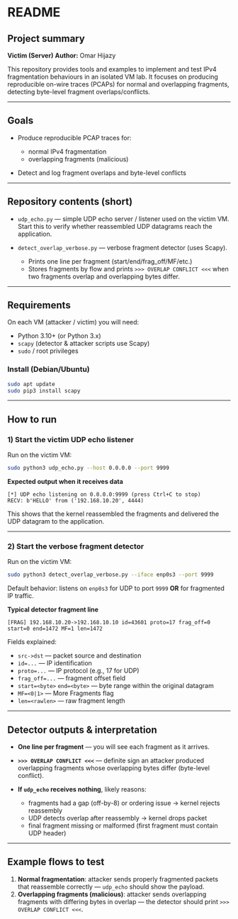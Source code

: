 # README

## Project summary

**Victim (Server)**
**Author:** Omar Hijazy

This repository provides tools and examples to implement and test IPv4 fragmentation behaviours in an isolated VM lab. It focuses on producing reproducible on-wire traces (PCAPs) for normal and overlapping fragments, detecting byte-level fragment overlaps/conflicts.

---

## Goals

* Produce reproducible PCAP traces for:

  * normal IPv4 fragmentation
  * overlapping fragments (malicious)
* Detect and log fragment overlaps and byte-level conflicts

---

## Repository contents (short)

* `udp_echo.py` — simple UDP echo server / listener used on the victim VM. Start this to verify whether reassembled UDP datagrams reach the application.
* `detect_overlap_verbose.py` — verbose fragment detector (uses Scapy).

  * Prints one line per fragment (start/end/frag_off/MF/etc.)
  * Stores fragments by flow and prints `>>> OVERLAP CONFLICT <<<` when two fragments overlap and overlapping bytes differ.

---

## Requirements

On each VM (attacker / victim) you will need:

* Python 3.10+ (or Python 3.x)
* `scapy` (detector & attacker scripts use Scapy)
* `sudo` / root privileges

### Install (Debian/Ubuntu)

```bash
sudo apt update
sudo pip3 install scapy
```

---

## How to run

### 1) Start the victim UDP echo listener

Run on the victim VM:

```bash
sudo python3 udp_echo.py --host 0.0.0.0 --port 9999
```

**Expected output when it receives data**

```
[*] UDP echo listening on 0.0.0.0:9999 (press Ctrl+C to stop)
RECV: b'HELLO' from ('192.168.10.20', 4444)
```

This shows that the kernel reassembled the fragments and delivered the UDP datagram to the application.

---

### 2) Start the verbose fragment detector

Run on the victim VM:

```bash
sudo python3 detect_overlap_verbose.py --iface enp0s3 --port 9999
```

Default behavior: listens on `enp0s3` for UDP to port `9999` **OR** for fragmented IP traffic.

**Typical detector fragment line**

```
[FRAG] 192.168.10.20->192.168.10.10 id=43601 proto=17 frag_off=0 start=0 end=1472 MF=1 len=1472
```

Fields explained:

* `src->dst` — packet source and destination
* `id=...` — IP identification
* `proto=...` — IP protocol (e.g., 17 for UDP)
* `frag_off=...` — fragment offset field
* `start=<byte>` `end=<byte>` — byte range within the original datagram
* `MF=<0|1>` — More Fragments flag
* `len=<rawlen>` — raw fragment length

---

## Detector outputs & interpretation

* **One line per fragment** — you will see each fragment as it arrives.
* **`>>> OVERLAP CONFLICT <<<`** — definite sign an attacker produced overlapping fragments whose overlapping bytes differ (byte-level conflict).
* **If `udp_echo` receives nothing**, likely reasons:

  * fragments had a gap (off-by-8) or ordering issue → kernel rejects reassembly
  * UDP detects overlap after reassembly → kernel drops packet
  * final fragment missing or malformed (first fragment must contain UDP header)

---

## Example flows to test

1. **Normal fragmentation**: attacker sends properly fragmented packets that reassemble correctly — `udp_echo` should show the payload.
2. **Overlapping fragments (malicious)**: attacker sends overlapping fragments with differing bytes in overlap — the detector should print `>>> OVERLAP CONFLICT <<<`.

